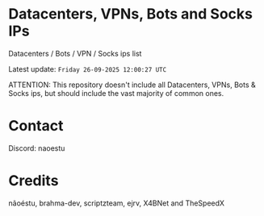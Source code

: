 # Datacenters, VPNs, Bots and Socks IPs
 
Datacenters / Bots / VPN / Socks ips list

Latest update: `Friday 26-09-2025 12:00:27 UTC` 

ATTENTION: This repository doesn't include all Datacenters, VPNs, Bots & Socks ips, 
but should include the vast majority of common ones.

# Contact
Discord: naoestu

# Credits
nãoéstu, brahma-dev, scriptzteam, ejrv, X4BNet and TheSpeedX
